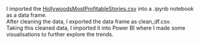 I imported the [HollywoodsMostProfitableStories.csv](https://github.com/anish-m02/JustIT_Projects/blob/main/Assignment%203%20R%20%26%20PowerBI/HollywoodsMostProfitableStories.csv) into a .ipynb notebook as a data frame.   
After cleaning the data, I exported the data frame as clean_df.csv.  
Taking this cleaned data, I imported it into Power BI where I made some visualisations to further explore the trends. 
